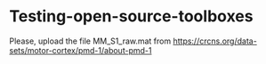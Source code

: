# Testing-open-source-toolboxes

Please, upload the file MM_S1_raw.mat from https://crcns.org/data-sets/motor-cortex/pmd-1/about-pmd-1

